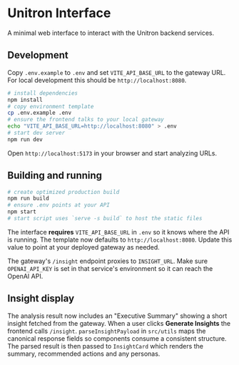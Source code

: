 # Unitron Interface

A minimal web interface to interact with the Unitron backend services.

## Development

Copy `.env.example` to `.env` and set `VITE_API_BASE_URL` to the gateway URL.
For local development this should be `http://localhost:8080`.

```bash
# install dependencies
npm install
# copy environment template
cp .env.example .env
# ensure the frontend talks to your local gateway
echo "VITE_API_BASE_URL=http://localhost:8080" > .env
# start dev server
npm run dev
```

Open `http://localhost:5173` in your browser and start analyzing URLs.

## Building and running

```bash
# create optimized production build
npm run build
# ensure .env points at your API
npm start
# start script uses `serve -s build` to host the static files
```

The interface **requires** `VITE_API_BASE_URL` in `.env` so it knows where the
API is running. The template now defaults to `http://localhost:8080`. Update
this value to point at your deployed gateway as needed.

The gateway's `/insight` endpoint proxies to `INSIGHT_URL`.
Make sure `OPENAI_API_KEY` is set in that service's environment so it can reach the OpenAI API.

## Insight display

The analysis result now includes an "Executive Summary" showing a short
insight fetched from the gateway. When a user clicks **Generate
Insights** the frontend calls `/insight`.
`parseInsightPayload` in `src/utils` maps the canonical response fields
so components consume a consistent structure. The parsed result is then
passed to `InsightCard` which renders the summary, recommended actions
and any personas.
